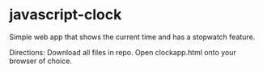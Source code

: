 # javascript-clock

Simple web app that shows the current time and has a stopwatch feature.

Directions:
Download all files in repo. Open clockapp.html onto your browser of choice.
